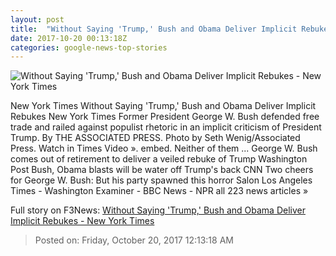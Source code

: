 ```yaml
---
layout: post
title:  "Without Saying 'Trump,' Bush and Obama Deliver Implicit Rebukes - New York Times"
date: 2017-10-20 00:13:18Z
categories: google-news-top-stories
---
```


![Without Saying 'Trump,' Bush and Obama Deliver Implicit Rebukes - New York Times](https://static01.nyt.com/images/2017/10/20/us/20dc-presidents/20dc-presidents-facebookJumbo.jpg)

New York Times Without Saying 'Trump,' Bush and Obama Deliver Implicit Rebukes New York Times Former President George W. Bush defended free trade and railed against populist rhetoric in an implicit criticism of President Trump. By THE ASSOCIATED PRESS. Photo by Seth Wenig/Associated Press. Watch in Times Video ». embed. Neither of them ... George W. Bush comes out of retirement to deliver a veiled rebuke of Trump Washington Post Bush, Obama blasts will be water off Trump's back CNN Two cheers for George W. Bush: But his party spawned this horror Salon Los Angeles Times - Washington Examiner - BBC News - NPR all 223 news articles »


Full story on F3News: [Without Saying 'Trump,' Bush and Obama Deliver Implicit Rebukes - New York Times](http://www.f3nws.com/n/fUBqWD)

> Posted on: Friday, October 20, 2017 12:13:18 AM
